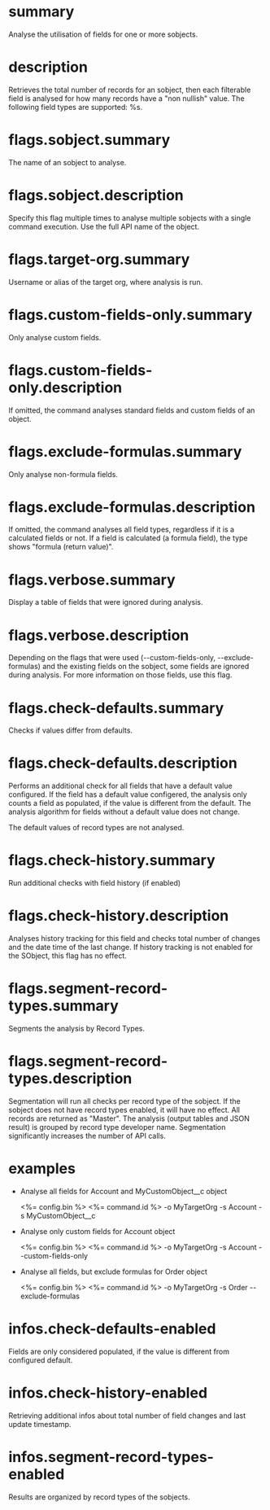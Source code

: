 # summary

Analyse the utilisation of fields for one or more sobjects.

# description

Retrieves the total number of records for an sobject, then each filterable field is analysed
for how many records have a "non nullish" value. The following field types are supported:
%s.

# flags.sobject.summary

The name of an sobject to analyse.

# flags.sobject.description

Specify this flag multiple times to analyse multiple sobjects with a single command execution.
Use the full API name of the object.

# flags.target-org.summary

Username or alias of the target org, where analysis is run.

# flags.custom-fields-only.summary

Only analyse custom fields.

# flags.custom-fields-only.description

If omitted, the command analyses standard fields and custom fields of an object.

# flags.exclude-formulas.summary

Only analyse non-formula fields.

# flags.exclude-formulas.description

If omitted, the command analyses all field types, regardless if it is a calculated fields or not.
If a field is calculated (a formula field), the type shows "formula (return value)".

# flags.verbose.summary

Display a table of fields that were ignored during analysis.

# flags.verbose.description

Depending on the flags that were used (--custom-fields-only, --exclude-formulas) and the existing fields on the sobject,
some fields are ignored during analysis. For more information on those fields, use this flag.

# flags.check-defaults.summary

Checks if values differ from defaults.

# flags.check-defaults.description

Performs an additional check for all fields that have a default value configured. If the field has a default value configered,
the analysis only counts a field as populated, if the value is different from the default. The analysis algorithm for fields 
without a default value does not change.

The default values of record types are not analysed.

# flags.check-history.summary

Run additional checks with field history (if enabled)

# flags.check-history.description

Analyses history tracking for this field and checks total number of changes and the date time of the last change. If history
tracking is not enabled for the SObject, this flag has no effect.

# flags.segment-record-types.summary

Segments the analysis by Record Types.

# flags.segment-record-types.description

Segmentation will run all checks per record type of the sobject. If the sobject does not have record types enabled, it will have
no effect. All records are returned as "Master". The analysis (output tables and JSON result) is grouped by record type developer name.
Segmentation significantly increases the number of API calls.

# examples

- Analyse all fields for Account and MyCustomObject__c object

  <%= config.bin %> <%= command.id %> -o MyTargetOrg -s Account -s MyCustomObject__c

- Analyse only custom fields for Account object

  <%= config.bin %> <%= command.id %> -o MyTargetOrg -s Account --custom-fields-only

- Analyse all fields, but exclude formulas for Order object

  <%= config.bin %> <%= command.id %> -o MyTargetOrg -s Order --exclude-formulas

# infos.check-defaults-enabled

Fields are only considered populated, if the value is different from configured default.

# infos.check-history-enabled

Retrieving additional infos about total number of field changes and last update timestamp.

# infos.segment-record-types-enabled

Results are organized by record types of the sobjects.